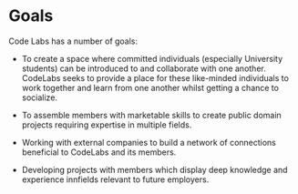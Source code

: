 # Goals

Code Labs has a number of goals:

- To create a space where committed individuals (especially University students) can be introduced to and collaborate with one another. CodeLabs seeks to provide a place for these like-minded individuals to work together and learn from one another whilst getting a chance to socialize.

- To assemble members with marketable skills to create public domain projects requiring expertise in multiple fields.

- Working with external companies to build a network of connections beneficial to CodeLabs and its members.

- Developing projects with members which display deep knowledge and experience innfields relevant to future employers.